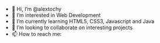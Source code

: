 - 👋 Hi, I’m @alextochy
- 👀 I’m interested in Web Development
- 🌱 I’m currently learning HTML5, CSS3, Javascript and Java
- 💞️ I’m looking to collaborate on interesting projects
- 📫 How to reach me:

<!---
alextochy/alextochy is a ✨ special ✨ repository because its `README.md` (this file) appears on your GitHub profile.
You can click the Preview link to take a look at your changes.
--->
